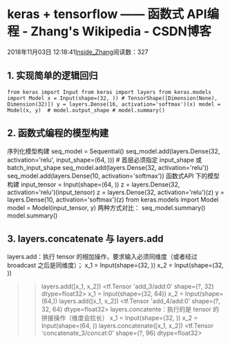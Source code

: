 
# keras + tensorflow —— 函数式 API编程 - Zhang's Wikipedia - CSDN博客


2018年11月03日 12:18:41[Inside_Zhang](https://me.csdn.net/lanchunhui)阅读数：327



## 1. 实现简单的逻辑回归
`from keras import Input
from keras import layers
from keras.models import Model
x = Input(shape=(32, ))
	# TensorShape([Dimension(None), Dimension(32)])
y = layers.Dense(16, activation='softmax')(x)
model = Model(x, y) 
	# model.output_shape
	# model.summary()`
## 2. 函数式编程的模型构建
序列化模型构建
seq_model = Sequential()
seq_model.add(layers.Dense(32, activation='relu', input_shape=(64, )))
	\# 首层必须指定 input_shape 或 batch_input_shape
seq_model.add(layers.Dense(32, activation='relu'))
seq_model.add(layers.Dense(10, activation='softmax'))
函数式API 下的模型构建
input_tensor = Input(shape=(64, ))
z = layers.Dense(32, activation='relu')(input_tensor)
z = layers.Dense(32, activation='relu')(z)
y = layers.Dense(10, activation='softmax')(z)
from keras.models import Model
model = Model(input_tensor, y)
两种方式对比：
seq_model.summary()
model.summary()
## 3. layers.concatenate 与 layers.add
layers.add：执行 tensor 的相加操作，要求输入必须同维度（或者经过 broadcast 之后是同维度）；
x_1 = Input(shape=(32, ))
x_2 = Input(shape=(32, ))
>> layers.add([x_1, x_2])
<tf.Tensor 'add_3/add:0' shape=(?, 32) dtype=float32>
x_1 = Input(shape=(32, 64))
x_2 = Input(shape=(64,))
>> layers.add([x_1, x_2])
<tf.Tensor 'add_4/add:0' shape=(?, 32, 64) dtype=float32>
layers.concatente：执行的是 tensor 的拼接操作（维度会拉长）
x_1 = Input(shape=(32, ))
x_2 = Input(shape=(64, ))
>> layers.concatenate([x_1, x_2])
<tf.Tensor 'concatenate_3/concat:0' shape=(?, 96) dtype=float32>

